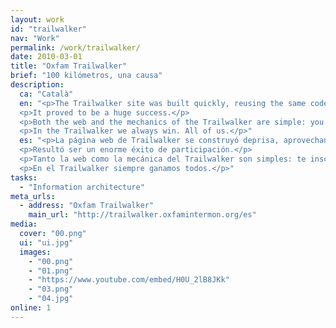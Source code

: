```yaml
---
layout: work
id: "trailwalker"
nav: "Work"
permalink: /work/trailwalker/
date: 2010-03-01
title: "Oxfam Trailwalker"
brief: "100 kilómetros, una causa"
description:
  ca: "Català"
  en: "<p>The Trailwalker site was built quickly, reusing the same code base we were already developing for the Oxfam Intermón website. This was a small experiment, and we were full of doubts: <em> Will somebody show up for this? Has anybody signed up yet? Will they accept the sacrifice they have to endure?</em></p>
  <p>It proved to be a huge success.</p>
  <p>Both the web and the mechanics of the Trailwalker are simple: you sign up, create a team with your friends and accept donations from people who want to support you. On competition day, your team walks 100 kilometers to help people who really need it. In the end, your team wins.</p>
  <p>In the Trailwalker we always win. All of us.</p>"
  es: "<p>La página web de Trailwalker se construyó deprisa, aprovechando la misma base de código que ya estábamos desarrollando para el sitio de Oxfam Intermón. Esto era un pequeño experimento y teníamos muchas dudas: <em>¿Se animará la gente a participar? ¿Tenemos alguna inscripción ya? ¿Aceptarán el sacrificio que supone venir aquí?</em></p>
  <p>Resultó ser un enorme éxito de participación.</p>
  <p>Tanto la web como la mecánica del Trailwalker son simples: te inscribes, creas un equipo con tus amigos y aceptas los donativos de las personas que te dan soporte. Cuando llega el día de la prueba, tu equipo camina 100 kilómetros para ayudar a personas que de verdad lo necesitan. Al final, tu equipo gana.</p>
  <p>En el Trailwalker siempre ganamos todos.</p>"
tasks:
  - "Information architecture"
meta_urls:
  - address: "Oxfam Trailwalker"
    main_url: "http://trailwalker.oxfamintermon.org/es"
media:
  cover: "00.png"
  ui: "ui.jpg"
  images:
    - "00.png"
    - "01.png"
    - "https://www.youtube.com/embed/H0U_2lB8JKk"
    - "03.png"
    - "04.jpg"
online: 1
---
```

